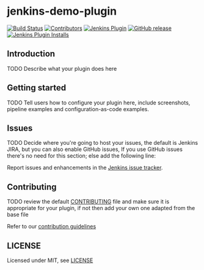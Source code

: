# jenkins-demo-plugin

[![Build Status](https://ci.jenkins.io/job/Plugins/job/jenkins-demo-plugin-plugin/job/master/badge/icon)](https://ci.jenkins.io/job/Plugins/job/jenkins-demo-plugin-plugin/job/master/)
[![Contributors](https://img.shields.io/github/contributors/jenkinsci/jenkins-demo-plugin-plugin.svg)](https://github.com/jenkinsci/jenkins-demo-plugin-plugin/graphs/contributors)
[![Jenkins Plugin](https://img.shields.io/jenkins/plugin/v/jenkins-demo-plugin.svg)](https://plugins.jenkins.io/jenkins-demo-plugin)
[![GitHub release](https://img.shields.io/github/release/jenkinsci/jenkins-demo-plugin-plugin.svg?label=changelog)](https://github.com/jenkinsci/jenkins-demo-plugin-plugin/releases/latest)
[![Jenkins Plugin Installs](https://img.shields.io/jenkins/plugin/i/jenkins-demo-plugin.svg?color=blue)](https://plugins.jenkins.io/jenkins-demo-plugin)

## Introduction

TODO Describe what your plugin does here

## Getting started

TODO Tell users how to configure your plugin here, include screenshots, pipeline examples and 
configuration-as-code examples.

## Issues

TODO Decide where you're going to host your issues, the default is Jenkins JIRA, but you can also enable GitHub issues,
If you use GitHub issues there's no need for this section; else add the following line:

Report issues and enhancements in the [Jenkins issue tracker](https://issues.jenkins-ci.org/).

## Contributing

TODO review the default [CONTRIBUTING](https://github.com/jenkinsci/.github/blob/master/CONTRIBUTING.md) file and make sure it is appropriate for your plugin, if not then add your own one adapted from the base file

Refer to our [contribution guidelines](https://github.com/jenkinsci/.github/blob/master/CONTRIBUTING.md)

## LICENSE

Licensed under MIT, see [LICENSE](LICENSE.md)

